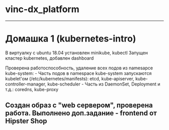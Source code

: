 # vinc-dx_platform

---
# Домашка 1 (kubernetes-intro)
В виртуалку c ubuntu 18.04 установлен minikube, kubectl
Запущен кластер kubernetes, добавлен dashboard

Проверена работоспособность, удаление всех подов из namesapce kube-system: 
    - Часть подов в namespace kube-system запускаются kubelet'ом (/etc/kubernetes/manifests):
    etcd, kube-apiserver, kube-controller-manager, kube-scheduler
     - Часть из DaemonSet, Deployment и т.д.:
    coredns, kube-proxy

Создан образ с "web сервером", проверена работа.
Выполнено доп.задание - frontend от Hipster Shop
---
